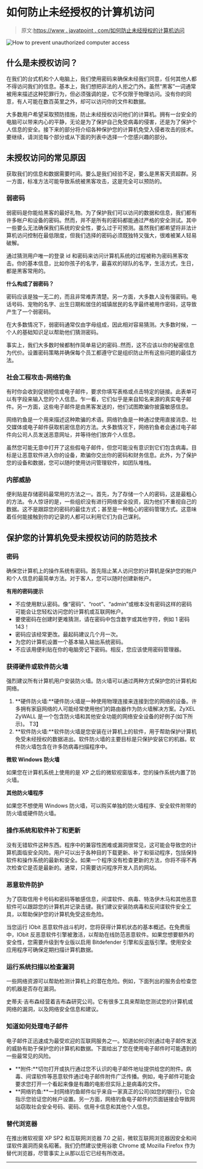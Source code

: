 # 如何防止未经授权的计算机访问

> 原文:[https://www . javatpoint . com/如何防止未经授权的计算机访问](https://www.javatpoint.com/how-to-prevent-unauthorized-computer-access)

![How to prevent unauthorized computer access](../Images/dcc35fcb5bfaefcd31a85c8a1e4d13b6.png)

## 什么是未授权访问？

在我们的台式机和个人电脑上，我们使用密码来确保未经我们同意，任何其他人都不得访问我们的信息。基本上，我们想把非法的人拒之门外。虽然“黑客”一词通常被用来描述这种犯罪行为，但必须强调的是，它不仅限于物理访问。没有你的同意，有人可能在数百英里之外，却可以访问你的文件和数据。

大多数用户希望采取预防措施，防止未经授权访问他们的计算机。拥有一台安全的电脑可以带来内心的平静，无论是为了保护自己免受病毒的侵害，还是为了保护个人信息的安全。接下来的部分将介绍各种保护您的计算机免受入侵者攻击的技术。要继续，请浏览每个部分或从下面的列表中选择一个您感兴趣的部分。

## 未授权访问的常见原因

获取我们的信息和数据需要时间。要么是我们经验不足，要么是黑客天资超群。另一方面，标准方法可能导致系统被黑客攻击，这是完全可以预防的。

### 弱密码

弱密码是你能给黑客的最好礼物。为了保护我们可以访问的数据和信息，我们都有许多帐户和设备的密码。然而，并不是所有的密码都能通过严格的安全测试。其中一些要么无法确保我们系统的安全性，要么过于可预测。虽然我们都希望将非法计算机访问控制在最低限度，但我们选择的密码必须既独特又强大，很难被某人轻易破解。

通过猜测用户唯一的登录 id 和密码来访问计算机系统的过程被称为密码黑客攻击。你的基本信息，比如你孩子的名字，最喜欢的球队的名字，生活方式，生日，都是黑客常用的。

**什么构成了弱密码？**

密码应该是独一无二的，而且非常难弄清楚。另一方面，大多数人没有强密码。电话号码、宠物的名字、出生日期和居住的城镇居民的名字最终被用作密码，这导致产生了一个弱密码。

在大多数情况下，弱密码通常仅由字母组成，因此相对容易猜测。大多数时候，一个人的基础知识足以帮助他们猜测密码。

事实上，我们大多数时候都制作简单易记的密码..然而，这不应该以你的秘密信息为代价。设置密码策略并确保每个员工都遵守它是组织防止所有这些问题的最佳方法。

### 社会工程攻击-网络钓鱼

有时你会收到促销短信或电子邮件，要求你填写表格或点击特定的链接。此表单可以有字段来输入您的个人信息。乍一看，它们似乎是来自知名来源的真实电子邮件。另一方面，这些电子邮件是由黑客发送的，他们试图欺骗你披露敏感信息。

网络钓鱼是一个用来描述这种欺骗的术语。网络钓鱼是一种通过使用直接消息、社交媒体或电子邮件获取机密信息的方法。大多数情况下，网络钓鱼者会通过电子邮件向公司人员发送恶意网址，并等待他们放弃个人信息。

虽然您可能无意中打开了这些假电子邮件，但您可能没有意识到它们包含病毒。目标是让恶意软件进入你的设备，欺骗你交出你的密码和财务信息。此外，为了保护您的设备和数据，您可以随时使用访问管理软件，如团队堆栈。

### 内部威胁

便利贴是存储密码最常用的方法之一。首先，为了存储一个人的密码，这是最粗心的方法。令人惊讶的是，一些组织没有进行网络安全投资，因为他们不重视自己的数据。这不是跟踪您的密码的最佳方式；甚至是一种粗心的密码管理方式。这意味着任何能接触到你的记录的人都可以利用它们为自己谋利。

## 保护您的计算机免受未授权访问的防范技术

### 密码

确保您计算机上的操作系统有密码。首先阻止某人访问您的计算机是保护您的帐户和个人信息的最简单方法。对于客人，您可以随时创建新帐户。

**有用的密码提示**

*   不应使用默认密码。像“密码”、“root”、“admin”或根本没有密码这样的密码可能会让您轻松访问您的计算机或互联网帐户。
*   要使密码在创建时更难猜测，请在密码中包含数字或其他字符，例如 1 密码 143！
*   密码应该经常更改。最起码建议几个月一次。
*   为您的计算机设置一个基本输入输出系统密码。
*   不应该用便利贴在你的电脑旁记下密码。相反，您应该使用密码管理器。

### 获得硬件或软件防火墙

强烈建议所有计算机用户安装防火墙。防火墙可以通过两种方式保护您的计算机和网络。

1.  **硬件防火墙:**硬件防火墙是一种使用物理连接来连接到您的网络的设备。许多拥有家庭网络的人可能经常使用他们的路由器作为防火墙解决方案。ZyXEL ZyWALL 是一个包含防火墙和其他安全功能的网络安全设备的好例子(如下所示)。
    T3】
2.  **软件防火墙:**软件防火墙是您安装在计算机上的软件，用于帮助保护计算机免受未经授权的数据进出。软件防火墙的主要目标是只保护安装它的机器。软件防火墙包含在许多防病毒扫描程序中。

**微软 Windows 防火墙**

如果您在计算机系统上使用的是 XP 之后的微软视窗版本，您的操作系统内置了防火墙。

**其他防火墙程序**

如果您不想使用 Windows 防火墙，可以购买单独的防火墙程序、安全软件附带的防火墙或硬件防火墙。

### 操作系统和软件补丁和更新

没有无错软件这种东西。程序中的兼容性困难或漏洞很常见，这可能会导致您的计算机面临安全风险。用户可以出于各种目的下载更新、补丁和驱动程序，包括保持软件和操作系统的最新和安全。如果一个程序没有检查更新的方法，你将不得不再次检查它是否是最新的。通常，只需要访问程序开发人员的网站。

### 恶意软件防护

为了窃取信用卡号码和密码等敏感信息，间谍软件、病毒、特洛伊木马和其他恶意软件可以跟踪您的计算机并记录击键。我们建议安装防病毒和反间谍软件安全工具，以帮助保护您的计算机免受这些危险。

当您运行 IObit 恶意软件战斗机时，您将获得计算机状态的基本概述。在免费版中，IObit 反恶意软件引擎被激活，以帮助在线防范恶意软件。如果您想要额外的安全性，您需要升级到专业版以启用 Bitdefender 引擎和反盗版引擎。使用安全应用程序可确保定期扫描计算机数据。

### 运行系统扫描以检查漏洞

一些网络资源可以帮助检测计算机上的潜在危险。例如，下面列出的服务会检查您的机器是否存在漏洞。

史蒂夫·吉布森经营着吉布森研究公司。它有很多工具来帮助您测试您的计算机或网络的漏洞，以及网络安全信息和建议。

### 知道如何处理电子邮件

电子邮件正迅速成为最受欢迎的互联网服务之一。知道如何识别通过电子邮件发送的威胁有助于保护您的计算机和数据。下面给出了您在使用电子邮件时可能遇到的一些最常见的风险。

*   **附件:**切勿打开或执行通过您不认识的电子邮件地址提供给您的附件。病毒、间谍软件等恶意软件通过电子邮件附件广泛传播。例如，电子邮件可能会要求您打开一个看起来像是有趣的电影但实际上是病毒的文件。
*   **网络钓鱼:**一封网络钓鱼邮件似乎来自一家真正的公司(如您的银行)，它会指示您验证您的帐户设置。另一方面，网络钓鱼电子邮件的页面链接会导致网站窃取社会安全号码、密码、信用卡信息和其他个人信息。

### 替代浏览器

在推出微软视窗 XP SP2 和互联网浏览器 7.0 之前，微软互联网浏览器因安全和间谍软件漏洞而臭名昭著。我们仍然建议使用谷歌 Chrome 或 Mozilla Firefox 作为替代浏览器，尽管事实上从那以后它已经有所改进。

* * *